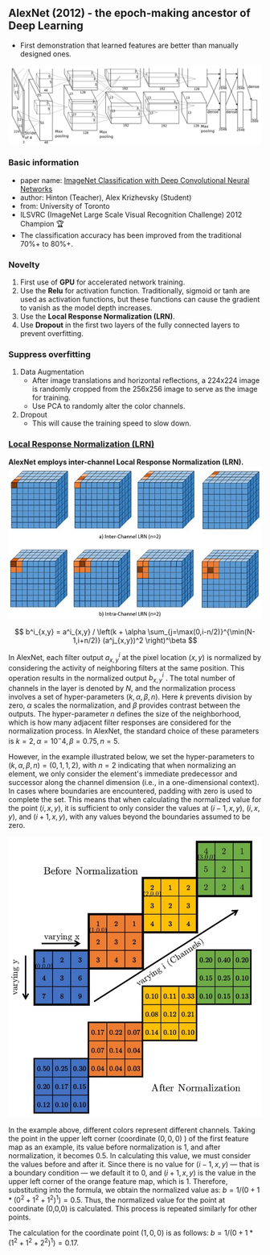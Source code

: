 ## AlexNet (2012) - the epoch-making ancestor of Deep Learning
- First demonstration that learned features are better than manually designed ones.

![AlexNet](https://github.com/kunlin1013/Classification_Model/blob/main/(2012)%20AlexNet/img/Architecture.png)

### Basic information
- paper name: [ImageNet Classification with Deep Convolutional Neural Networks](https://papers.nips.cc/paper_files/paper/2012/hash/c399862d3b9d6b76c8436e924a68c45b-Abstract.html)
- author: Hinton (Teacher), Alex Krizhevsky (Student)
- from: University of Toronto
- ILSVRC (ImageNet Large Scale Visual Recognition Challenge) 2012 Champion :trophy:
- The classification accuracy has been improved from the traditional 70%+ to 80%+.

### Novelty
1. First use of **GPU** for accelerated network training.
2. Use the **Relu** for activation function. Traditionally, sigmoid or tanh are used as activation functions, but these functions can cause the gradient to vanish as the model depth increases.
3. Use the **Local Response Normalization (LRN)**.
4. Use **Dropout** in the first two layers of the fully connected layers to prevent overfitting.

### Suppress overfitting
1. Data Augmentation
   - After image translations and horizontal reflections, a 224x224 image is randomly cropped from the 256x256 image to serve as the image for training.
   - Use PCA to randomly alter the color channels.
2. Dropout
   - This will cause the training speed to slow down.

### [Local Response Normalization (LRN)](<https://towardsdatascience.com/difference-between-local-response-normalization-and-batch-normalization-272308c034ac>)
**AlexNet employs inter-channel Local Response Normalization (LRN).**
![LRN1](https://github.com/kunlin1013/Classification_Model/blob/main/(2012)%20AlexNet/img/LRN_1.jpeg)

$$
b^i_{x,y} = a^i_{x,y} / \left(k + \alpha \sum_{j=\max(0,i-n/2)}^{\min(N-1,i+n/2)} (a^j_{x,y})^2 \right)^\beta
$$
   
In AlexNet, each filter output $a^i_{x,y}$ at the pixel location $(x,y)$ is normalized by considering the activity of neighboring filters at the same position. This operation results in the normalized output $b^i_{x,y}$ .  The total number of channels in the layer is denoted by $N$, and the normalization process involves a set of hyper-parameters $(k,\alpha,\beta,n)$. Here $k$ prevents division by zero, $\alpha$ scales the normalization, and $\beta$ provides contrast between the outputs. The hyper-parameter $n$ defines the size of the neighborhood, which is how many adjacent filter responses are considered for the normalization process. In AlexNet, the standard choice of these parameters is $k=2, \alpha=10^-4, \beta=0.75, n=5$.

However, in the example illustrated below, we set the hyper-parameters to $(k,\alpha,\beta,n)=(0,1,1,2)$, with $n=2$ indicating that when normalizing an element, we only consider the element's immediate predecessor and successor along the channel dimension (i.e., in a one-dimensional context). In cases where boundaries are encountered, padding with zero is used to complete the set. This means that when calculating the normalized value for the point $(i, x, y)$, it is sufficient to only consider the values at $(i-1, x, y)$, $(i, x, y)$, and $(i+1, x, y)$, with any values beyond the boundaries assumed to be zero.

![LRN2](https://github.com/kunlin1013/Classification_Model/blob/main/(2012)%20AlexNet/img/LRN_2.jpeg)

In the example above, different colors represent different channels. Taking the point in the upper left corner (coordinate $(0,0,0)$ ) of the first feature map as an example, its value before normalization is $1$, and after normalization, it becomes $0.5$. In calculating this value, we must consider the values before and after it. Since there is no value for $(i-1, x, y)$ — that is a boundary condition — we default it to $0$, and $(i+1, x, y)$ is the value in the upper left corner of the orange feature map, which is $1$. Therefore, substituting into the formula, we obtain the normalized value as: $b=1/(0+1*(0^2+1^2+1^2)^1)=0.5$. Thus, the normalized value for the point at coordinate (0,0,0) is calculated. This process is repeated similarly for other points.

The calculation for the coordinate point $(1,0,0)$ is as follows: $b=1/(0+1*(1^2+1^2+2^2)^1)=0.17$.

